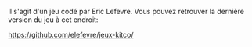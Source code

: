 Il s'agit d'un jeu codé par Eric Lefevre. Vous pouvez retrouver la dernière version du jeu à cet endroit:

https://github.com/elefevre/jeux-kitco/


